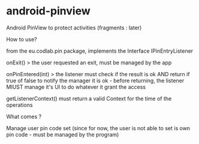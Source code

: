 android-pinview
===============

Android PinView to protect activities (fragments : later)

How to use?

from the eu.codlab.pin package, implements the Interface IPinEntryListener

onExit() > the user requested an exit, must be managed by the app

onPinEntered(int) > the listener must check if the result is ok AND return if true of false
to notify the manager it is ok - before returning, the listener MIUST manage it's UI to do whatever it grant the access

getListenerContext() must return a valid Context for the time of the operations


What comes ?

Manage user pin code set (since for now, the user is not able to set is own pin code - must be managed by the program)
